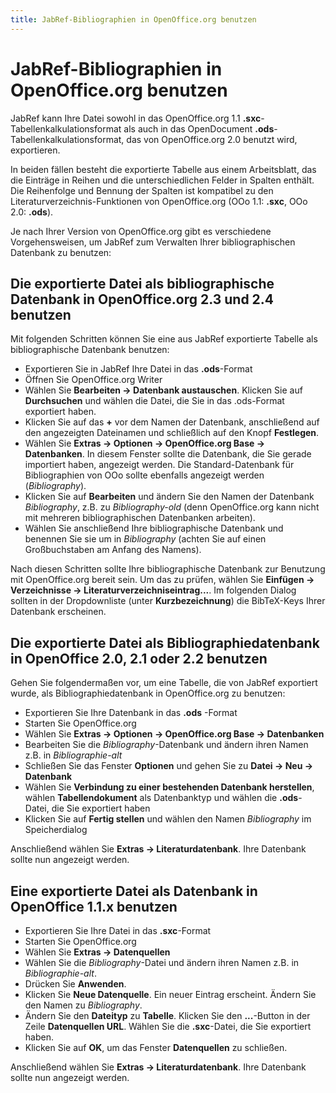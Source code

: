 ```yaml
---
title: JabRef-Bibliographien in OpenOffice.org benutzen
---
```


# JabRef-Bibliographien in OpenOffice.org benutzen

JabRef kann Ihre Datei sowohl in das OpenOffice.org 1.1 **.sxc**-Tabellenkalkulationsformat als auch in das OpenDocument **.ods**-Tabellenkalkulationsformat, das von OpenOffice.org 2.0 benutzt wird, exportieren.

In beiden fällen besteht die exportierte Tabelle aus einem Arbeitsblatt, das die Einträge in Reihen und die unterschiedlichen Felder in Spalten enthält. Die Reihenfolge und Bennung der Spalten ist kompatibel zu den Literaturverzeichnis-Funktionen von OpenOffice.org (OOo 1.1: **.sxc**, OOo 2.0: **.ods**).

Je nach Ihrer Version von OpenOffice.org gibt es verschiedene Vorgehensweisen, um JabRef zum Verwalten Ihrer bibliographischen Datenbank zu benutzen:

## Die exportierte Datei als bibliographische Datenbank in OpenOffice.org 2.3 und 2.4 benutzen

Mit folgenden Schritten können Sie eine aus JabRef exportierte Tabelle als bibliographische Datenbank benutzen:

-   Exportieren Sie in JabRef Ihre Datei in das **.ods**-Format
-   Öffnen Sie OpenOffice.org Writer
-   Wählen Sie **Bearbeiten → Datenbank austauschen**. Klicken Sie auf **Durchsuchen** und wählen die Datei, die Sie in das .ods-Format exportiert haben.
-   Klicken Sie auf das **+** vor dem Namen der Datenbank, anschließend auf den angezeigten Dateinamen und schließlich auf den Knopf **Festlegen**.
-   Wählen Sie **Extras → Optionen → OpenOffice.org Base → Datenbanken**. In diesem Fenster sollte die Datenbank, die Sie gerade importiert haben, angezeigt werden. Die Standard-Datenbank für Bibliographien von OOo sollte ebenfalls angezeigt werden (*Bibliography*).
-   Klicken Sie auf **Bearbeiten** und ändern Sie den Namen der Datenbank *Bibliography*, z.B. zu *Bibliography-old* (denn OpenOffice.org kann nicht mit mehreren bibliographischen Datenbanken arbeiten).
-   Wählen Sie anschließend Ihre bibliographische Datenbank und benennen Sie sie um in *Bibliography* (achten Sie auf einen Großbuchstaben am Anfang des Namens).

Nach diesen Schritten sollte Ihre bibliographische Datenbank zur Benutzung mit OpenOffice.org bereit sein. Um das zu prüfen, wählen Sie **Einfügen → Verzeichnisse → Literaturverzeichniseintrag...**. Im folgenden Dialog sollten in der Dropdownliste (unter **Kurzbezeichnung**) die BibTeX-Keys Ihrer Datenbank erscheinen.

## Die exportierte Datei als Bibliographiedatenbank in OpenOffice 2.0, 2.1 oder 2.2 benutzen

Gehen Sie folgendermaßen vor, um eine Tabelle, die von JabRef exportiert wurde, als Bibliographiedatenbank in OpenOffice.org zu benutzen:

-   Exportieren Sie Ihre Datenbank in das **.ods** -Format
-   Starten Sie OpenOffice.org
-   Wählen Sie **Extras → Optionen → OpenOffice.org Base → Datenbanken**
-   Bearbeiten Sie die *Bibliography*-Datenbank und ändern ihren Namen z.B. in *Bibliographie-alt*
-   Schließen Sie das Fenster **Optionen** und gehen Sie zu **Datei → Neu → Datenbank**
-   Wählen Sie **Verbindung zu einer bestehenden Datenbank herstellen**, wählen **Tabellendokument** als Datenbanktyp und wählen die **.ods**-Datei, die Sie exportiert haben
-   Klicken Sie auf **Fertig stellen** und wählen den Namen *Bibliography* im Speicherdialog

Anschließend wählen Sie **Extras → Literaturdatenbank**. Ihre Datenbank sollte nun angezeigt werden.

## Eine exportierte Datei als Datenbank in OpenOffice 1.1.x benutzen

-   Exportieren Sie Ihre Datei in das **.sxc**-Format
-   Starten Sie OpenOffice.org
-   Wählen Sie **Extras → Datenquellen**
-   Wählen Sie die *Bibliography*-Datei und ändern ihren Namen z.B. in *Bibliographie-alt*.
-   Drücken Sie **Anwenden**.
-   Klicken Sie **Neue Datenquelle**. Ein neuer Eintrag erscheint. Ändern Sie den Namen zu *Bibliography*.
-   Ändern Sie den **Dateityp** zu **Tabelle**. Klicken Sie den **...**-Button in der Zeile **Datenquellen URL**. Wählen Sie die **.sxc**-Datei, die Sie exportiert haben.
-   Klicken Sie auf **OK**, um das Fenster **Datenquellen** zu schließen.

Anschließend wählen Sie **Extras → Literaturdatenbank**. Ihre Datenbank sollte nun angezeigt werden.
